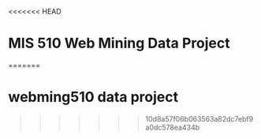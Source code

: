 <<<<<<< HEAD
# MIS 510 Web Mining Data Project
=======
# webming510 data project
>>>>>>> 10d8a57f06b063563a82dc7ebf9a0dc578ea434b
